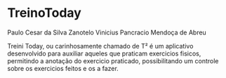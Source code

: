 # TreinoToday
Paulo Cesar da Silva Zanotelo
Vinicius Pancracio Mendoça de Abreu

Treini Today, ou carinhosamente chamado de T² é um aplicativo desenvolvido para auxiliar aqueles que praticam exercicios fisicos, permitindo a anotação do exercicio praticado, possibilitando um controle sobre os exercicios feitos e os a fazer.
